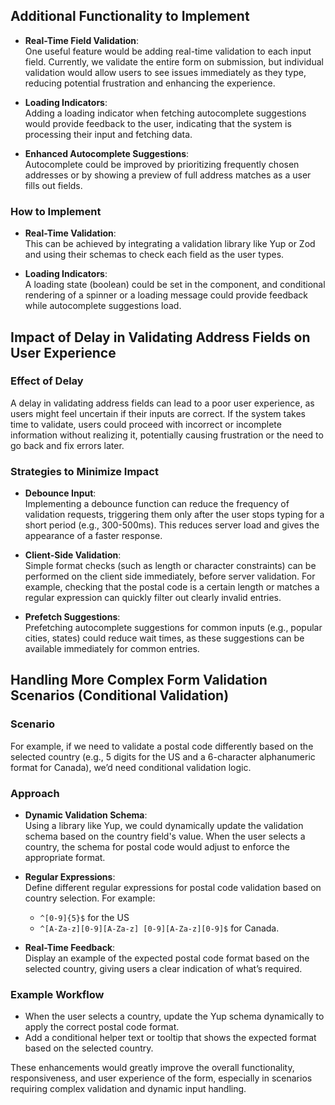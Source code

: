 ## Additional Functionality to Implement

- **Real-Time Field Validation**:  
  One useful feature would be adding real-time validation to each input field. Currently, we validate the entire form on submission, but individual validation would allow users to see issues immediately as they type, reducing potential frustration and enhancing the experience.

- **Loading Indicators**:  
  Adding a loading indicator when fetching autocomplete suggestions would provide feedback to the user, indicating that the system is processing their input and fetching data.

- **Enhanced Autocomplete Suggestions**:  
  Autocomplete could be improved by prioritizing frequently chosen addresses or by showing a preview of full address matches as a user fills out fields.

### How to Implement

- **Real-Time Validation**:  
  This can be achieved by integrating a validation library like Yup or Zod and using their schemas to check each field as the user types.

- **Loading Indicators**:  
  A loading state (boolean) could be set in the component, and conditional rendering of a spinner or a loading message could provide feedback while autocomplete suggestions load.

## Impact of Delay in Validating Address Fields on User Experience

### Effect of Delay

A delay in validating address fields can lead to a poor user experience, as users might feel uncertain if their inputs are correct. If the system takes time to validate, users could proceed with incorrect or incomplete information without realizing it, potentially causing frustration or the need to go back and fix errors later.

### Strategies to Minimize Impact

- **Debounce Input**:  
  Implementing a debounce function can reduce the frequency of validation requests, triggering them only after the user stops typing for a short period (e.g., 300-500ms). This reduces server load and gives the appearance of a faster response.

- **Client-Side Validation**:  
  Simple format checks (such as length or character constraints) can be performed on the client side immediately, before server validation. For example, checking that the postal code is a certain length or matches a regular expression can quickly filter out clearly invalid entries.

- **Prefetch Suggestions**:  
  Prefetching autocomplete suggestions for common inputs (e.g., popular cities, states) could reduce wait times, as these suggestions can be available immediately for common entries.

## Handling More Complex Form Validation Scenarios (Conditional Validation)

### Scenario

For example, if we need to validate a postal code differently based on the selected country (e.g., 5 digits for the US and a 6-character alphanumeric format for Canada), we’d need conditional validation logic.

### Approach

- **Dynamic Validation Schema**:  
  Using a library like Yup, we could dynamically update the validation schema based on the country field's value. When the user selects a country, the schema for postal code would adjust to enforce the appropriate format.

- **Regular Expressions**:  
  Define different regular expressions for postal code validation based on country selection. For example:

  - `^[0-9]{5}$` for the US
  - `^[A-Za-z][0-9][A-Za-z] [0-9][A-Za-z][0-9]$` for Canada.

- **Real-Time Feedback**:  
  Display an example of the expected postal code format based on the selected country, giving users a clear indication of what’s required.

### Example Workflow

- When the user selects a country, update the Yup schema dynamically to apply the correct postal code format.
- Add a conditional helper text or tooltip that shows the expected format based on the selected country.

These enhancements would greatly improve the overall functionality, responsiveness, and user experience of the form, especially in scenarios requiring complex validation and dynamic input handling.
